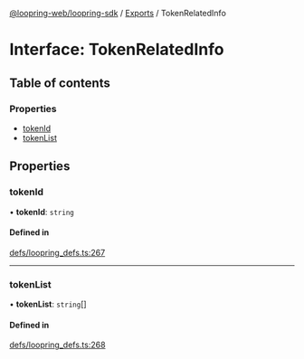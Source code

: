 [@loopring-web/loopring-sdk](../README.md) / [Exports](../modules.md) / TokenRelatedInfo

# Interface: TokenRelatedInfo

## Table of contents

### Properties

- [tokenId](TokenRelatedInfo.md#tokenid)
- [tokenList](TokenRelatedInfo.md#tokenlist)

## Properties

### tokenId

• **tokenId**: `string`

#### Defined in

[defs/loopring_defs.ts:267](https://github.com/Loopring/loopring_sdk/blob/a4b843d/src/defs/loopring_defs.ts#L267)

___

### tokenList

• **tokenList**: `string`[]

#### Defined in

[defs/loopring_defs.ts:268](https://github.com/Loopring/loopring_sdk/blob/a4b843d/src/defs/loopring_defs.ts#L268)
